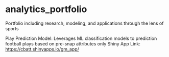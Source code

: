 # analytics_portfolio
Portfolio including research, modeling, and applications through the lens of sports

Play Prediction Model: Leverages ML classification models to prediction football plays based on pre-snap attributes only
Shiny App Link: https://cbatt.shinyapps.io/gm_app/
